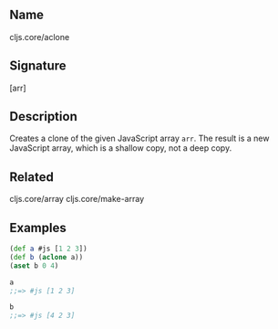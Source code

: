 ## Name
cljs.core/aclone

## Signature
[arr]

## Description

Creates a clone of the given JavaScript array `arr`.  The result is a new
JavaScript array, which is a shallow copy, not a deep copy.

## Related
cljs.core/array
cljs.core/make-array

## Examples

```clj
(def a #js [1 2 3])
(def b (aclone a))
(aset b 0 4)

a
;;=> #js [1 2 3]

b
;;=> #js [4 2 3]
```

